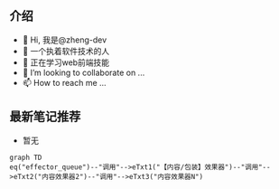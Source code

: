 ## 介绍
- 👋 Hi, 我是@zheng-dev
- 👀 一个执着软件技术的人
- 🌱 正在学习web前端技能
- 💞️ I’m looking to collaborate on ...
- 📫 How to reach me ...

## 最新笔记推荐
* 暂无

```mermaid
graph TD
eq("effector_queue")--"调用"-->eTxt1("【内容/包装】效果器")--"调用"-->eTxt2("内容效果器2")--"调用"-->eTxt3("内容效果器N")
```

